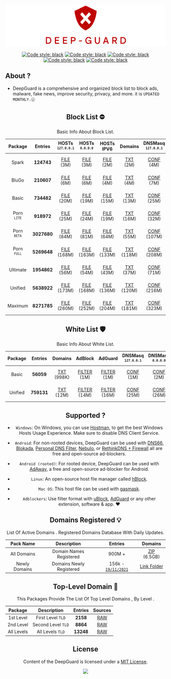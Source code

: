 
 <div align="center">

 ![Cover](https://raw.githubusercontent.com/VenexGit/DeepGuard/main/Logo.png)

</div>
 <div align="center">

<a href="https://github.com/VenexGit/DeepGuard/releases"><img alt="Code style: black" src="https://img.shields.io/badge/Version-1.1-orange.svg?longCache=true&style=flat-square"></a>
<a href="https://github.com/VenexGit/DeepGuard/releases"><img alt="Code style: black" src="https://img.shields.io/badge/Update-Nov 22, 2021-red.svg?longCache=true&style=flat-square"></a>
<a href="https://github.com/VenexGit/DeepGuard/releases"><img alt="Code style: black" src="https://img.shields.io/badge/Status-Official-green.svg?longCache=true&style=flat-square"></a>
<a href="https://github.com/VenexGit/DeepGuard/blob/main/LICENSE"><img alt="Code style: black" src="https://img.shields.io/badge/License-MIT-yellow.svg?longCache=true&style=flat-square"></a>
 <a href="https://t.me/WizVenex"><img alt="Code style: black" src="https://img.shields.io/badge/Telegram-Contact Me-blue.svg?longCache=true&style=flat-square"></a>


</div>

## About ? 
* DeepGuard is a comprehensive and organized block list to block ads, malware, fake news, improve security, privacy, and more. it is `UPDATED MONTHLY.🕣`
<div align="center">
<div align="center">


## Block List ​⛔️

Basic Info About Block List.

Package | Entries | HOSTs<br> <sup>`127.0.0.1`</sup> | HOSTs<br> <sup>`0.0.0.0`</sup> | HOSTs IPV6 | Domains | DNSMasq <br> <sup>`127.0.0.1`</sup>| DNSMasq <br> <sup>`0.0.0.0`</sup> | DNSMasq IPV6 | Magisk | Flashable | RPZ | AdBlock | AdGuard | Unbound | OneLine |
:-----------:|:-------:|:-----:|:----------:|:-------:|:-------:|:-------:|:------------:|:------:|:---------:|:---:|:-------:|:-------:|:-------:|:-------:|:-------:|
Spark | **124743** | [FILE](https://github.com/VenexGit/DeepGuard/releases/download/Spark/Hosts_0-0-0-0) (3M) | [FILE](https://github.com/VenexGit/DeepGuard/releases/download/Spark/Hosts_127-0-0-1) (3M) | [FILE](https://github.com/VenexGit/DeepGuard/releases/download/Spark/Hosts_Ipv6) (2M) | [TXT](https://github.com/VenexGit/DeepGuard/releases/download/Spark/Domains.txt) (2M) | [CONF](https://github.com/VenexGit/DeepGuard/releases/download/Spark/DnsMasq_0-0-0-0.conf) (4M) | [CONF](https://github.com/VenexGit/DeepGuard/releases/download/Spark/DnsMasq_127-0-0-1.conf) (4M) | [CONF IPV6](https://github.com/VenexGit/DeepGuard/releases/download/Spark/DnsMasq_Ipv6.conf) (4M) | [MAGISK](https://github.com/VenexGit/DeepGuard/releases/download/Spark/DeepGuard_Magisk.zip) (782K) | [TWRP](https://github.com/VenexGit/DeepGuard/releases/download/Spark/DeepGuard_Flashable.zip) (952K) | [TXT](https://github.com/VenexGit/DeepGuard/releases/download/Spark/Rpz.txt) (3M) | [FILTER](https://github.com/VenexGit/DeepGuard/releases/download/Spark/Adblock) (2M) | [FILTER](https://github.com/VenexGit/DeepGuard/releases/download/Spark/Adguard) (3M) | [CONF](https://github.com/VenexGit/DeepGuard/releases/download/Spark/Unbound.conf) (6M) | [TXT](https://github.com/VenexGit/DeepGuard/releases/download/Spark/One-Line.txt) (2M) |
BluGo | **210607** | [FILE](https://github.com/VenexGit/DeepGuard/releases/download/BluGo/Hosts_0-0-0-0) (6M) | [FILE](https://github.com/VenexGit/DeepGuard/releases/download/BluGo/Hosts_127-0-0-1) (6M) | [FILE](https://github.com/VenexGit/DeepGuard/releases/download/BluGo/Hosts_Ipv6) (4M) | [TXT](https://github.com/VenexGit/DeepGuard/releases/download/BluGo/Domains.txt) (4M) | [CONF](https://github.com/VenexGit/DeepGuard/releases/download/BluGo/DnsMasq_0-0-0-0.conf) (7M) | [CONF](https://github.com/VenexGit/DeepGuard/releases/download/BluGo/DnsMasq_127-0-0-1.conf) (8M) | [CONF IPV6](https://github.com/VenexGit/DeepGuard/releases/download/BluGo/DnsMasq_Ipv6.conf) (7M) | [MAGISK](https://github.com/VenexGit/DeepGuard/releases/download/BluGo/DeepGuard_Magisk.zip) (1M) | [TWRP](https://github.com/VenexGit/DeepGuard/releases/download/BluGo/DeepGuard_Flashable.zip) (1M) | [TXT](https://github.com/VenexGit/DeepGuard/releases/download/BluGo/Rpz.txt) (5M) | [FILTER](https://github.com/VenexGit/DeepGuard/releases/download/BluGo/Adblock) (4M) | [FILTER](https://github.com/VenexGit/DeepGuard/releases/download/BluGo/Adguard) (5M) | [CONF](https://github.com/VenexGit/DeepGuard/releases/download/BluGo/Unbound.conf) (10M) | [TXT](https://github.com/VenexGit/DeepGuard/releases/download/BluGo/One-Line.txt) (4M) |
Basic | **734482** | [FILE](https://github.com/VenexGit/DeepGuard/releases/download/Basic/Hosts_0-0-0-0) (20M) | [FILE](https://github.com/VenexGit/DeepGuard/releases/download/Basic/Hosts_127-0-0-1) (19M) | [FILE](https://github.com/VenexGit/DeepGuard/releases/download/Basic/Hosts_Ipv6) (15M) | [TXT](https://github.com/VenexGit/DeepGuard/releases/download/Basic/Domains.txt) (13M) | [CONF](https://github.com/VenexGit/DeepGuard/releases/download/Basic/DnsMasq_0-0-0-0.conf) (25M) | [CONF](https://github.com/VenexGit/DeepGuard/releases/download/Basic/DnsMasq_127-0-0-1.conf) (27M) | [CONF IPV6](https://github.com/VenexGit/DeepGuard/releases/download/Basic/DnsMasq_Ipv6.conf) (23M) | [MAGISK](https://github.com/VenexGit/DeepGuard/releases/download/Basic/DeepGuard_Magisk.zip) (3M) | [TWRP](https://github.com/VenexGit/DeepGuard/releases/download/Basic/DeepGuard_Flashable.zip) (3M) | [TXT](https://github.com/VenexGit/DeepGuard/releases/download/Basic/Rpz.txt) (18M) | [FILTER](https://github.com/VenexGit/DeepGuard/releases/download/Basic/Adblock) (15M) | [FILTER](https://github.com/VenexGit/DeepGuard/releases/download/Basic/Adguard) (16M) | [CONF](https://github.com/VenexGit/DeepGuard/releases/download/Basic/Unbound.conf) (35M) | [TXT](https://github.com/VenexGit/DeepGuard/releases/download/Basic/One-Line.txt) (12M) |
Porn <br> <sup>`LITE`</sup> | **918972** | [FILE](https://github.com/VenexGit/DeepGuard/releases/download/Porn_Lite/Hosts_0-0-0-0) (25M) | [FILE](https://github.com/VenexGit/DeepGuard/releases/download/Porn_Lite/Hosts_127-0-0-1) (24M) | [FILE](https://github.com/VenexGit/DeepGuard/releases/download/Porn_Lite/Hosts_Ipv6) (19M) | [TXT](https://github.com/VenexGit/DeepGuard/releases/download/Porn_Lite/Domains.txt) (16M) | [CONF](https://github.com/VenexGit/DeepGuard/releases/download/Porn_Lite/DnsMasq_0-0-0-0.conf) (32M) | [CONF](https://github.com/VenexGit/DeepGuard/releases/download/Porn_Lite/DnsMasq_127-0-0-1.conf) (34M) | [CONF IPV6](https://github.com/VenexGit/DeepGuard/releases/download/Porn_Lite/DnsMasq_Ipv6.conf) (29M) | [MAGISK](https://github.com/VenexGit/DeepGuard/releases/download/Porn_Lite/DeepGuard_Magisk.zip) (4M) | [TWRP](https://github.com/VenexGit/DeepGuard/releases/download/Porn_Lite/DeepGuard_Flashable.zip) (4M) | [TXT](https://github.com/VenexGit/DeepGuard/releases/download/Porn_Lite/Rpz.txt) (23M) | [FILTER](https://github.com/VenexGit/DeepGuard/releases/download/Porn_Lite/Adblock) (19M) | [FILTER](https://github.com/VenexGit/DeepGuard/releases/download/Porn_Lite/Adguard) (21M) | [CONF](https://github.com/VenexGit/DeepGuard/releases/download/Porn_Lite/Unbound.conf) (44M) | [TXT](https://github.com/VenexGit/DeepGuard/releases/download/Porn_Lite/One-Line.txt) (16M) |
Porn <br> <sup>`BETA`</sup> | **3027680** | [FILE](https://github.com/VenexGit/DeepGuard/releases/download/Porn_Beta/Hosts_0-0-0-0) (84M) | [FILE](https://github.com/VenexGit/DeepGuard/releases/download/Porn_Beta/Hosts_127-0-0-1) (81M) | [FILE](https://github.com/VenexGit/DeepGuard/releases/download/Porn_Beta/Hosts_Ipv6) (64M) | [TXT](https://github.com/VenexGit/DeepGuard/releases/download/Porn_Beta/Domains.txt) (55M) | [CONF](https://github.com/VenexGit/DeepGuard/releases/download/Porn_Beta/DnsMasq_0-0-0-0.conf) (107M) | [CONF](https://github.com/VenexGit/DeepGuard/releases/download/Porn_Beta/DnsMasq_127-0-0-1.conf) (113M) | [CONF IPV6](https://github.com/VenexGit/DeepGuard/releases/download/Porn_Beta/DnsMasq_Ipv6.conf) (95M) | [MAGISK](https://github.com/VenexGit/DeepGuard/releases/download/Porn_Beta/DeepGuard_Magisk.zip) (14M) | [TWRP](https://github.com/VenexGit/DeepGuard/releases/download/Porn_Beta/DeepGuard_Flashable.zip) (14M) | [TXT](https://github.com/VenexGit/DeepGuard/releases/download/Porn_Beta/Rpz.txt) (78M) | [FILTER](https://github.com/VenexGit/DeepGuard/releases/download/Porn_Beta/Adblock) (64M) | [FILTER](https://github.com/VenexGit/DeepGuard/releases/download/Porn_Beta/Adguard) (69M) | [CONF](https://github.com/VenexGit/DeepGuard/releases/download/Porn_Beta/Unbound.conf) (147M) | [TXT](https://github.com/VenexGit/DeepGuard/releases/download/Porn_Beta/One-Line.txt) (52M) |
Porn <br> <sup>`FULL`</sup> | **5269648** | [FILE](https://github.com/VenexGit/DeepGuard/releases/download/Porn_Full/Hosts_0-0-0-0) (168M) | [FILE](https://github.com/VenexGit/DeepGuard/releases/download/Porn_Full/Hosts_127-0-0-1) (163M) | [FILE](https://github.com/VenexGit/DeepGuard/releases/download/Porn_Full/Hosts_Ipv6) (133M) | [TXT](https://github.com/VenexGit/DeepGuard/releases/download/Porn_Full/Domains.txt) (118M) | [CONF](https://github.com/VenexGit/DeepGuard/releases/download/Porn_Full/DnsMasq_0-0-0-0.conf) (208M) | [CONF](https://github.com/VenexGit/DeepGuard/releases/download/Porn_Full/DnsMasq_127-0-0-1.conf) (218M) | [CONF IPV6](https://github.com/VenexGit/DeepGuard/releases/download/Porn_Full/DnsMasq_Ipv6.conf) (188M) | [MAGISK](https://github.com/VenexGit/DeepGuard/releases/download/Porn_Full/DeepGuard_Magisk.zip) (21M) | [TWRP](https://github.com/VenexGit/DeepGuard/releases/download/Porn_Full/DeepGuard_Flashable.zip) (21M) | [TXT](https://github.com/VenexGit/DeepGuard/releases/download/Porn_Full/Rpz.txt) (158M) | [FILTER](https://github.com/VenexGit/DeepGuard/releases/download/Porn_Full/Adblock) (133M) | [FILTER](https://github.com/VenexGit/DeepGuard/releases/download/Porn_Full/Adguard) (143M) | [CONF](https://github.com/VenexGit/DeepGuard/releases/download/Porn_Full/Unbound.conf) (279M) | [TXT](https://github.com/VenexGit/DeepGuard/releases/download/Porn_Full/One-Line.txt) (113M) |
Ultimate | **1954862** | [FILE](https://github.com/VenexGit/DeepGuard/releases/download/Ultimate/Hosts_0-0-0-0) (56M) | [FILE](https://github.com/VenexGit/DeepGuard/releases/download/Ultimate/Hosts_127-0-0-1) (54M) | [FILE](https://github.com/VenexGit/DeepGuard/releases/download/Ultimate/Hosts_Ipv6) (43M) | [TXT](https://github.com/VenexGit/DeepGuard/releases/download/Ultimate/Domains.txt) (37M) | [CONF](https://github.com/VenexGit/DeepGuard/releases/download/Ultimate/DnsMasq_0-0-0-0.conf) (71M) | [CONF](https://github.com/VenexGit/DeepGuard/releases/download/Ultimate/DnsMasq_127-0-0-1.conf) (75M) | [CONF IPV6](https://github.com/VenexGit/DeepGuard/releases/download/Ultimate/DnsMasq_Ipv6.conf) (63M) | [MAGISK](https://github.com/VenexGit/DeepGuard/releases/download/Ultimate/DeepGuard_Magisk.zip) (10M) | [TWRP](https://github.com/VenexGit/DeepGuard/releases/download/Ultimate/DeepGuard_Flashable.zip) (10M) | [TXT](https://github.com/VenexGit/DeepGuard/releases/download/Ultimate/Rpz.txt) (52M) | [FILTER](https://github.com/VenexGit/DeepGuard/releases/download/Ultimate/Adblock) (43M) | [FILTER](https://github.com/VenexGit/DeepGuard/releases/download/Ultimate/Adguard) (47M) | [CONF](https://github.com/VenexGit/DeepGuard/releases/download/Ultimate/Unbound.conf) (97M) | [TXT](https://github.com/VenexGit/DeepGuard/releases/download/Ultimate/One-Line.txt) (35M) |
Unified | **5638922** | [FILE](https://github.com/VenexGit/DeepGuard/releases/download/Unified/Hosts_0-0-0-0) (173M) | [FILE](https://github.com/VenexGit/DeepGuard/releases/download/Unified/Hosts_127-0-0-1) (168M) | [FILE](https://github.com/VenexGit/DeepGuard/releases/download/Unified/Hosts_Ipv6) (136M) | [TXT](https://github.com/VenexGit/DeepGuard/releases/download/Unified/Domains.txt) (120M) | [CONF](https://github.com/VenexGit/DeepGuard/releases/download/Unified/DnsMasq_0-0-0-0.conf) (216M) | [CONF](https://github.com/VenexGit/DeepGuard/releases/download/Unified/DnsMasq_127-0-0-1.conf) (227M) | [CONF IPV6](https://github.com/VenexGit/DeepGuard/releases/download/Unified/DnsMasq_Ipv6.conf) (195M) | [MAGISK](https://github.com/VenexGit/DeepGuard/releases/download/Unified/DeepGuard_Magisk.zip) (27M) | [TWRP](https://github.com/VenexGit/DeepGuard/releases/download/Unified/DeepGuard_Flashable.zip) (27M) | [TXT](https://github.com/VenexGit/DeepGuard/releases/download/Unified/Rpz.txt) (163M) | [FILTER](https://github.com/VenexGit/DeepGuard/releases/download/Unified/Adblock) (136M) | [FILTER](https://github.com/VenexGit/DeepGuard/releases/download/Unified/Adguard) (147M) | [CONF](https://github.com/VenexGit/DeepGuard/releases/download/Unified/Unbound.conf) (292M) | [TXT](https://github.com/VenexGit/DeepGuard/releases/download/Unified/One-Line.txt) (114M) |
Maximum | **8271785** | [FILE](https://github.com/VenexGit/DeepGuard/releases/download/Maximum/Hosts_0-0-0-0) (260M) | [FILE](https://github.com/VenexGit/DeepGuard/releases/download/Maximum/Hosts_127-0-0-1) (252M) | [FILE](https://github.com/VenexGit/DeepGuard/releases/download/Maximum/Hosts_Ipv6) (204M) | [TXT](https://github.com/VenexGit/DeepGuard/releases/download/Maximum/Domains.txt) (181M) | [CONF](https://github.com/VenexGit/DeepGuard/releases/download/Maximum/DnsMasq_0-0-0-0.conf) (323M) | [CONF](https://github.com/VenexGit/DeepGuard/releases/download/Maximum/DnsMasq_127-0-0-1.conf) (338M) | [CONF IPV6](https://github.com/VenexGit/DeepGuard/releases/download/Maximum/DnsMasq_Ipv6.conf) (291M) | [MAGISK](https://github.com/VenexGit/DeepGuard/releases/download/Maximum/DeepGuard_Magisk.zip) (37M) | [TWRP](https://github.com/VenexGit/DeepGuard/releases/download/Maximum/DeepGuard_Flashable.zip) (38M) | [TXT](https://github.com/VenexGit/DeepGuard/releases/download/Maximum/Rpz.txt) (244M) | [FILTER](https://github.com/VenexGit/DeepGuard/releases/download/Maximum/Adblock) (204M) | [FILTER](https://github.com/VenexGit/DeepGuard/releases/download/Maximum/Adguard) (220M) | [CONF](https://github.com/VenexGit/DeepGuard/releases/download/Maximum/Unbound.conf) (433M) | [TXT](https://github.com/VenexGit/DeepGuard/releases/download/Maximum/One-Line.txt) (173M) |
 


## White List 🛡

Basic Info About White List.

| Package | Entries | Domains | AdBlock | AdGuard | DNSMasq <br> <sup>`127.0.0.1`</sup> | DNSMasq <br> <sup>`0.0.0.0`</sup> | DNSMasq IPV6 | Unbound | RPZ | OneLine |
|:-------:|:-------:|:-------:|:-------:|:-------:|:-------:|:------------:|:-------:|:---:|:-------:|:-------:|
Basic | **56059**  | [TXT](https://github.com/VenexGit/DeepGuard/releases/download/WT-Basic/Domains.txt) (998K) | [FILTER](https://github.com/VenexGit/DeepGuard/releases/download/WT-Basic/Adblock) (1M) | [FILTER](https://github.com/VenexGit/DeepGuard/releases/download/WT-Basic/Adguard) (1M) | [CONF](https://github.com/VenexGit/DeepGuard/releases/download/WT-Basic/DnsMasq_0-0-0-0.conf) (1M) | [CONF](https://github.com/VenexGit/DeepGuard/releases/download/WT-Basic/DnsMasq_127-0-0-1.conf) (2M) | [CONF IPV6](https://github.com/VenexGit/DeepGuard/releases/download/WT-Basic/DnsMasq_Ipv6.conf) (1M) | [CONF](https://github.com/VenexGit/DeepGuard/releases/download/WT-Basic/Unbound.conf) (2M) | [TXT](https://github.com/VenexGit/DeepGuard/releases/download/WT-Basic/Rpz.txt) (1M) | [TXT](https://github.com/VenexGit/DeepGuard/releases/download/WT-Basic/One-Line.txt) (944K) |
Unified | **759131**  | [TXT](https://github.com/VenexGit/DeepGuard/releases/download/WT-Unified/Domains.txt) (12M) | [FILTER](https://github.com/VenexGit/DeepGuard/releases/download/WT-Unified/Adblock) (14M) | [FILTER](https://github.com/VenexGit/DeepGuard/releases/download/WT-Unified/Adguard) (16M) | [CONF](https://github.com/VenexGit/DeepGuard/releases/download/WT-Unified/DnsMasq_0-0-0-0.conf) (25M) | [CONF](https://github.com/VenexGit/DeepGuard/releases/download/WT-Unified/DnsMasq_127-0-0-1.conf) (26M) | [CONF IPV6](https://github.com/VenexGit/DeepGuard/releases/download/WT-Unified/DnsMasq_Ipv6.conf) (22M) | [CONF](https://github.com/VenexGit/DeepGuard/releases/download/WT-Unified/Unbound.conf) (35M) | [TXT](https://github.com/VenexGit/DeepGuard/releases/download/WT-Unified/Rpz.txt) (18M) | [TXT](https://github.com/VenexGit/DeepGuard/releases/download/WT-Unified/One-Line.txt) (11M) |Unified | **758238**  | [TXT](https://github.com/VenexGit/DeepGuard/releases/download/WT-Unified/Domains.txt) (12M) | [FILTER](https://github.com/VenexGit/DeepGuard/releases/download/WT-Unified/Adblock) (14M) | [FILTER](https://github.com/VenexGit/DeepGuard/releases/download/WT-Unified/Adguard) (16M) | [CONF](https://github.com/VenexGit/DeepGuard/releases/download/WT-Unified/DnsMasq_0-0-0-0.conf) (25M) | [CONF](https://github.com/VenexGit/DeepGuard/releases/download/WT-Unified/DnsMasq_127-0-0-1.conf) (26M) | [CONF IPV6](https://github.com/VenexGit/DeepGuard/releases/download/WT-Unified/DnsMasq_Ipv6.conf) (22M) | [CONF](https://github.com/VenexGit/DeepGuard/releases/download/WT-Unified/Unbound.conf) (35M) | [TXT](https://github.com/VenexGit/DeepGuard/releases/download/WT-Unified/Rpz.txt) (18M) | [TXT](https://github.com/VenexGit/DeepGuard/releases/download/WT-Unified/One-Line.txt) (11M) |

</div>

## Supported ?

* `Windows`: On Windows, you can use [Hostman](http://www.abelhadigital.com/hostsman/), to get the best Windows Hosts Usage Experience. Make sure to disable DNS Client Service.       
     
* `Android`: For non-rooted devices, DeepGuard can be used with [DNS66](https://f-droid.org/en/packages/org.jak_linux.dns66/), [Blokada](https://f-droid.org/en/packages/org.blokada.alarm/), [Personal DNS Filter](https://www.zenz-solutions.de/personaldnsfilter/), [Nebulo](https://github.com/Ch4t4r/Nebulo), or [RethinkDNS + Firewall](https://github.com/celzero/rethink-app) all are free and open-source ad-blockers.     
     
* `Android (rooted)`: For rooted device, DeepGuard can be used with [AdAway](https://f-droid.org/en/packages/org.adaway/), a free and open-source ad-blocker for Android.    
     
* `Linux`: An open-source host file manager called [hBlock](https://github.com/hectorm/hBlock).   
       
* `Mac OS`: This host file can be used with [gasmask](https://github.com/2ndalpha/gasmask).    
   
* `Adblockers`: Use filter format with [uBlock](https://github.com/gorhill/uBlock), [AdGuard](https://adguard.com/en/welcome.html) or any other extension, software & app. ♥️


<div align="center">

## Domains Registered 💡

  List Of Active Domains . Registered Domains Database With Daily Updates.

| Pack Name | Description | Entries | Domains |
|:---------:|:-----------:|:------------:|:-----------:|
All Domains | Domain Names Registered | 900M + | [ZIP](https://drive.google.com/drive/folders/13e4GpMF9C3kgnBRsK56fXDQPfez4oyCz?usp=sharing) (6.5GB) |
Newly Domains | Domains Newly Registered | 156k - [`19/11/2021`](https://raw.githubusercontent.com/VenexGit/DeepGuard/main/1%20-%20Domains%20Registered/2021-11-19.txt) | [Link Folder](https://github.com/VenexGit/DeepGuard/tree/main/1%20-%20Domains%20Registered)  |

## Top-Level Domain 🎈

This Packages Provide The List Of Top Level Domains , By Level .

| Package | Description | Entries | Sources |
|:---------:|:-------------:|:--------:|:--------:| 
1st Level | First Level `TLD` |**2158**| [RAW](https://raw.githubusercontent.com/VenexGit/DeepGuard/main/2%20-%20TLD/First%20LeveL.txt) |
2nd Level | Second Level `TLD` | **8864** | [RAW](https://raw.githubusercontent.com/VenexGit/DeepGuard/main/2%20-%20TLD/Second%20LeveL.txt)  |
All Levels | All Levels `TLD` | **13248** | [RAW](https://raw.githubusercontent.com/VenexGit/DeepGuard/main/2%20-%20TLD/All%20LeveL.txt) |

</div>



## License

Content of the DeepGuard is licensed under a [MIT License](https://github.com/VenexGit/DeepGuard/blob/main/LICENSE).

<p align="center"><a href="https://paypal.me/WizVenex" target="_blank"><img src="https://img.shields.io/badge/PAYPAL-SUPPORT--ME-blue?logo=paypal&logoColor=white&style=for-the-badge"></a><p><p align="center"></a><p>

